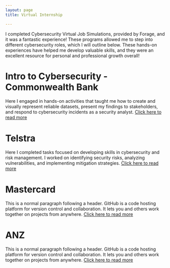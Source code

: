 ```yaml
---
layout: page
title: Virtual Internship

---
```


I completed Cybersecurity Virtual Job Simulations, provided by Forage, and it was a fantastic experience! These programs allowed me to step into different cybersecurity roles, which I will outline below.
These hands-on experiences have helped me develop valuable skills, and they were an excellent resource for personal and professional growth overall!

# Intro to Cybersecurity - Commonwealth Bank
Here I engaged in hands-on activities that taught me how to create and visually represent reliable datasets, present my findings to stakeholders, and respond to cybersecurity incidents as a security analyst. [Click here to read more](./about)

# Telstra
Here I completed tasks focused on developing skills in cybersecurity and risk management. I worked on identifying security risks, analyzing vulnerabilities, and implementing mitigation strategies.
[Click here to read more](./about)

# Mastercard

This is a normal paragraph following a header. GitHub is a code hosting platform for version control and collaboration. It lets you and others work together on projects from anywhere.
[Click here to read more](./about)

# ANZ

This is a normal paragraph following a header. GitHub is a code hosting platform for version control and collaboration. It lets you and others work together on projects from anywhere.
[Click here to read more](./about)

